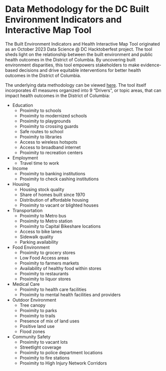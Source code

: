 # Data Methodology for the DC Built Environment Indicators and Interactive Map Tool
The Built Environment Indicators and Health Interactive Map Tool originated as an October 2023 Data Science @ DC Hacktoberfest project. The tool sheds light on the relationship between the built environment and public health outcomes in the District of Columbia. By uncovering built environment disparities, this tool empowers stakeholders to make evidence-based decisions and drive equitable interventions for better health outcomes in the District of Columbia.

The underlying data methodology can be viewed [here](https://mattgerken.github.io/dc-built-environment-map-tool/). The tool itself incorporates 41 measures organized into 9 “Drivers”, or topic areas, that can impact health outcomes in the District of Columbia:

* Education
    - Proximity to schools
    - Proximity to modernized schools
    - Proximity to playgrounds
    - Proximity to crossing guards
    - Safe routes to school
    - Proximity to libraries
    - Access to wireless hotspots
    - Access to broadband internet
    - Proximity to recreation centers
* Employment
    - Travel time to work
* Income
    - Proximity to banking institutions
    - Proximity to check cashing institutions
* Housing
    - Housing stock quality
    - Share of homes built since 1970
    - Distribution of affordable housing
    - Proximity to vacant or blighted houses
* Transportation
    - Proximity to Metro bus
    - Proximity to Metro station
    - Proximity to Capital Bikeshare locations
    - Access to bike lanes
    - Sidewalk quality
    - Parking availability
* Food Environment
    - Proximity to grocery stores
    - Low Food Access areas
    - Proximity to farmers markets
    - Availability of healthy food within stores
    - Proximity to restaurants
    - Proximity to liquor stores
* Medical Care
    - Proximity to health care facilities
    - Proximity to mental health facilities and providers
* Outdoor Environment
    - Tree canopy
    - Proximity to parks
    - Proximity to trails
    - Presence of mix of land uses
    - Positive land use
    - Flood zones
* Community Safety
    - Proximity to vacant lots
    - Streetlight coverage
    - Proximity to police department locations
    - Proximity to fire stations
    - Proximity to High Injury Network Corridors
